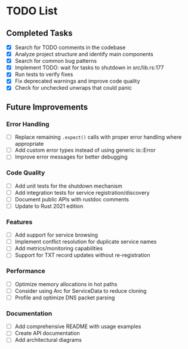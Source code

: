 # TODO List

## Completed Tasks
- [x] Search for TODO comments in the codebase
- [x] Analyze project structure and identify main components
- [x] Search for common bug patterns
- [x] Implement TODO: wait for tasks to shutdown in src/lib.rs:177
- [x] Run tests to verify fixes
- [x] Fix deprecated warnings and improve code quality
- [x] Check for unchecked unwraps that could panic

## Future Improvements

### Error Handling
- [ ] Replace remaining `.expect()` calls with proper error handling where appropriate
- [ ] Add custom error types instead of using generic io::Error
- [ ] Improve error messages for better debugging

### Code Quality
- [ ] Add unit tests for the shutdown mechanism
- [ ] Add integration tests for service registration/discovery
- [ ] Document public APIs with rustdoc comments
- [ ] Update to Rust 2021 edition

### Features
- [ ] Add support for service browsing
- [ ] Implement conflict resolution for duplicate service names
- [ ] Add metrics/monitoring capabilities
- [ ] Support for TXT record updates without re-registration

### Performance
- [ ] Optimize memory allocations in hot paths
- [ ] Consider using Arc for ServiceData to reduce cloning
- [ ] Profile and optimize DNS packet parsing

### Documentation
- [ ] Add comprehensive README with usage examples
- [ ] Create API documentation
- [ ] Add architectural diagrams